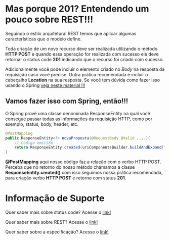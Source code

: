 # Mas porque 201? Entendendo um pouco sobre REST!!!

Seguindo o estilo arquitetural REST temos que aplicar algumas características que o modelo define.

Toda criação de um novo recurso deve ser realizada utilizando o método **HTTP POST** e quando essa operação
for realizada com sucesso ele deve retornar o status code **201** indicando que o recurso foi criado com sucesso.

Adicionalmente você pode incluir o elemento criado no _Body_ na resposta da requisição caso você precise. Outra prática
recomendada é incluir o cabeçalho **Location** na sua resposta. Se você tem dúvida como fazer isso
usando o Spring [veja neste material !!!](../informacao_suporte/spring-response-entity.md)

## Vamos fazer isso com Spring, então!!!

O Spring provê uma classe denominada ResponseEntity na qual você consegue passar todas as informações da requisição HTTP, 
como por exemplo, status, body, header, etc.

```java
@PostMapping
public ResponseEntity<?> novaProposta(@RequestBody @Valid ....){
    // Código omitido
    return ResponseEntity.created(uriComponentsBuilder.buildAndExpand("/resource/{id}", id).toUri()).body(body);
}
```

**@PostMapping** aqui nosso código faz a relação com o verbo HTTP POST. Perceba que no retorno do nosso
método chamamos a classe **ResponseEntity.created()** com isso seguimos nossa prática
recomendada, para criação verbo **HTTP POST** e retorno com status **201**.

# Informação de Suporte

Quer saber mais sobre status code? Acesse o [link!](../informacao_suporte/rest-status.md)

Quer saber mais sobre REST? Acesse o [link!](https://restfulapi.net/)

Quer saber sobre a especificação? Acesse o [link!](https://tools.ietf.org/html/rfc7231#section-6.6.1)